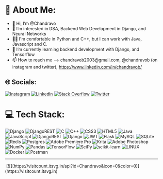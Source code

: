 # 💫 About Me:
- 👋 Hi, I’m @Chandravo
- 👀 I’m interested in DSA, Backend Web Development in Django, and Neural Networks
- 🧑‍💻 I'm comfortable in Python and C++, but I can work with Java, Javascript and C.
- 🌱 I’m currently learning backend development  with Django, and Tensorflow
- 📫 How to reach me --> chandravob2003@gmail.com, @chandravob (on instagram and twitter), https://www.linkedin.com/in/chandravob/


## 🌐 Socials:
[![Instagram](https://img.shields.io/badge/Instagram-%23E4405F.svg?logo=Instagram&logoColor=white)](https://instagram.com/chandravob) [![LinkedIn](https://img.shields.io/badge/LinkedIn-%230077B5.svg?logo=linkedin&logoColor=white)](https://linkedin.com/in/chandravob) [![Stack Overflow](https://img.shields.io/badge/-Stackoverflow-FE7A16?logo=stack-overflow&logoColor=white)](https://stackoverflow.com/users/13064840) [![Twitter](https://img.shields.io/badge/Twitter-%231DA1F2.svg?logo=Twitter&logoColor=white)](https://twitter.com/chandravob) 

# 💻 Tech Stack:
![Django](https://img.shields.io/badge/django-%23092E20.svg?style=for-the-badge&logo=django&logoColor=white) ![DjangoREST](https://img.shields.io/badge/DJANGO-REST-ff1709?style=for-the-badge&logo=django&logoColor=white&color=ff1709&labelColor=gray) ![C](https://img.shields.io/badge/c-%2300599C.svg?style=for-the-badge&logo=c&logoColor=white) ![C++](https://img.shields.io/badge/c++-%2300599C.svg?style=for-the-badge&logo=c%2B%2B&logoColor=white) ![CSS3](https://img.shields.io/badge/css3-%231572B6.svg?style=for-the-badge&logo=css3&logoColor=white) ![HTML5](https://img.shields.io/badge/html5-%23E34F26.svg?style=for-the-badge&logo=html5&logoColor=white) ![Java](https://img.shields.io/badge/java-%23ED8B00.svg?style=for-the-badge&logo=java&logoColor=white) ![JavaScript](https://img.shields.io/badge/javascript-%23323330.svg?style=for-the-badge&logo=javascript&logoColor=%23F7DF1E) ![DjangoREST](https://img.shields.io/badge/DJANGO-REST-ff1709?style=for-the-badge&logo=django&logoColor=white&color=ff1709&labelColor=gray) ![Django](https://img.shields.io/badge/django-%23092E20.svg?style=for-the-badge&logo=django&logoColor=white) ![JWT](https://img.shields.io/badge/JWT-black?style=for-the-badge&logo=JSON%20web%20tokens) ![Flask](https://img.shields.io/badge/flask-%23000.svg?style=for-the-badge&logo=flask&logoColor=white) ![MySQL](https://img.shields.io/badge/mysql-%2300f.svg?style=for-the-badge&logo=mysql&logoColor=white) ![SQLite](https://img.shields.io/badge/sqlite-%2307405e.svg?style=for-the-badge&logo=sqlite&logoColor=white) ![Redis](https://img.shields.io/badge/redis-%23DD0031.svg?style=for-the-badge&logo=redis&logoColor=white) ![Postgres](https://img.shields.io/badge/postgres-%23316192.svg?style=for-the-badge&logo=postgresql&logoColor=white) ![Adobe Premiere Pro](https://img.shields.io/badge/Adobe%20Premiere%20Pro-9999FF.svg?style=for-the-badge&logo=Adobe%20Premiere%20Pro&logoColor=white) ![Krita](https://img.shields.io/badge/Krita-203759?style=for-the-badge&logo=krita&logoColor=EEF37B) ![Adobe Photoshop](https://img.shields.io/badge/adobephotoshop-%2331A8FF.svg?style=for-the-badge&logo=adobephotoshop&logoColor=white) ![NumPy](https://img.shields.io/badge/numpy-%23013243.svg?style=for-the-badge&logo=numpy&logoColor=white) ![Pandas](https://img.shields.io/badge/pandas-%23150458.svg?style=for-the-badge&logo=pandas&logoColor=white) ![TensorFlow](https://img.shields.io/badge/TensorFlow-%23FF6F00.svg?style=for-the-badge&logo=TensorFlow&logoColor=white) ![SciPy](https://img.shields.io/badge/SciPy-%230C55A5.svg?style=for-the-badge&logo=scipy&logoColor=%white) ![scikit-learn](https://img.shields.io/badge/scikit--learn-%23F7931E.svg?style=for-the-badge&logo=scikit-learn&logoColor=white) ![LINUX](https://img.shields.io/badge/Linux-FCC624?style=for-the-badge&logo=linux&logoColor=black) ![Docker](https://img.shields.io/badge/docker-%230db7ed.svg?style=for-the-badge&logo=docker&logoColor=white) ![Postman](https://img.shields.io/badge/Postman-FF6C37?style=for-the-badge&logo=postman&logoColor=white)


---
<img class="m-2 select-none pointer-events-none" draggable="false" id="langs" src="https://github-readme-stats.vercel.app/api/top-langs/?username=Chandravo&amp;theme=dark&amp;hide_border=false&amp;include_all_commits=false&amp;count_private=false&amp;layout=compact" alt="">
[![](https://visitcount.itsvg.in/api?id=Chandravo&icon=0&color=0)](https://visitcount.itsvg.in)

<!-- Proudly created with GPRM ( https://gprm.itsvg.in ) -->

<!-- <img src="https://github-readme-stats.vercel.app/api?username=Chandravo&&show_icons=true&title_color=ffffff&icon_color=bb2acf&text_color=daf7dc&bg_color=151515">
 -->

<!---
Chandravo/Chandravo is a ✨ special ✨ repository because its `README.md` (this file) appears on your GitHub profile.
You can click the Preview link to take a look at your changes.
--->
